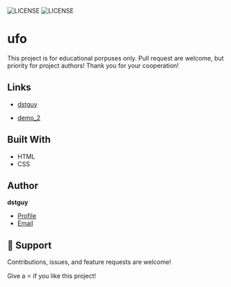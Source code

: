 ![LICENSE](https://img.shields.io/badge/license-MIT-blue.svg?style=flat-square)
![LICENSE](https://img.shields.io/security-headers?label=Security&url=https%3A%2F%2Fgithub.com&style=flat-square)


# ufo

This project is for educational porpuses only. Pull request are welcome, but priority for project authors!
Thank you for your cooperation!

## Links

- [dstguy](https://github.com/dstguy "<project-name> dstguy")

- [demo_2](https://dstguy.github.io/demo_2/ "<Live View")

## Built With

- HTML
- CSS

## Author

**dstguy**

- [Profile](https://github.com/dstguy "dstguy")
- [Email](meudzila@gmail.com "Hi!")

## 🤝 Support

Contributions, issues, and feature requests are welcome!

Give a ⭐️ if you like this project!